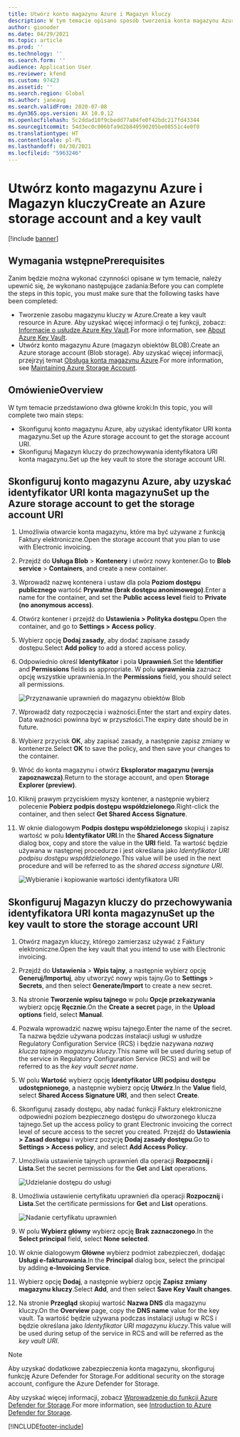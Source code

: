 ```yaml
---
title: Utwórz konto magazynu Azure i Magazyn kluczy
description: W tym temacie opisano sposób tworzenia konta magazynu Azure i magazynu kluczy.
author: gionoder
ms.date: 04/29/2021
ms.topic: article
ms.prod: ''
ms.technology: ''
ms.search.form: ''
audience: Application User
ms.reviewer: kfend
ms.custom: 97423
ms.assetid: ''
ms.search.region: Global
ms.author: janeaug
ms.search.validFrom: 2020-07-08
ms.dyn365.ops.version: AX 10.0.12
ms.openlocfilehash: 5c2ddad10f9cbedd77a04fe0f42bdc217fd43344
ms.sourcegitcommit: 54d3ec0c006bfa9d2b849590205be08551c4e0f0
ms.translationtype: HT
ms.contentlocale: pl-PL
ms.lasthandoff: 04/30/2021
ms.locfileid: "5963246"
---
```

# <a name="create-an-azure-storage-account-and-a-key-vault"></a><span data-ttu-id="6eb7f-103">Utwórz konto magazynu Azure i Magazyn kluczy</span><span class="sxs-lookup"><span data-stu-id="6eb7f-103">Create an Azure storage account and a key vault</span></span>

[!include [banner](../includes/banner.md)]

## <a name="prerequisites"></a><span data-ttu-id="6eb7f-104">Wymagania wstępne</span><span class="sxs-lookup"><span data-stu-id="6eb7f-104">Prerequisites</span></span>

<span data-ttu-id="6eb7f-105">Zanim będzie można wykonać czynności opisane w tym temacie, należy upewnić się, że wykonano następujące zadania:</span><span class="sxs-lookup"><span data-stu-id="6eb7f-105">Before you can complete the steps in this topic, you must make sure that the following tasks have been completed:</span></span>

- <span data-ttu-id="6eb7f-106">Tworzenie zasobu magazynu kluczy w Azure.</span><span class="sxs-lookup"><span data-stu-id="6eb7f-106">Create a key vault resource in Azure.</span></span> <span data-ttu-id="6eb7f-107">Aby uzyskać więcej informacji o tej funkcji, zobacz: [Informacje o usłudze Azure Key Vault](/azure/key-vault/general/overview).</span><span class="sxs-lookup"><span data-stu-id="6eb7f-107">For more information, see [About Azure Key Vault](/azure/key-vault/general/overview).</span></span>
- <span data-ttu-id="6eb7f-108">Utwórz konto magazynu Azure (magazyn obiektów BLOB).</span><span class="sxs-lookup"><span data-stu-id="6eb7f-108">Create an Azure storage account (Blob storage).</span></span> <span data-ttu-id="6eb7f-109">Aby uzyskać więcej informacji, przejrzyj temat [Obsługa konta magazynu Azure](/azure/storage/blobs/).</span><span class="sxs-lookup"><span data-stu-id="6eb7f-109">For more information, see [Maintaining Azure Storage Account](/azure/storage/blobs/).</span></span>

## <a name="overview"></a><span data-ttu-id="6eb7f-110">Omówienie</span><span class="sxs-lookup"><span data-stu-id="6eb7f-110">Overview</span></span>

<span data-ttu-id="6eb7f-111">W tym temacie przedstawiono dwa główne kroki:</span><span class="sxs-lookup"><span data-stu-id="6eb7f-111">In this topic, you will complete two main steps:</span></span>

- <span data-ttu-id="6eb7f-112">Skonfiguruj konto magazynu Azure, aby uzyskać identyfikator URI konta magazynu.</span><span class="sxs-lookup"><span data-stu-id="6eb7f-112">Set up the Azure storage account to get the storage account URI.</span></span>
- <span data-ttu-id="6eb7f-113">Skonfiguruj Magazyn kluczy do przechowywania identyfikatora URI konta magazynu.</span><span class="sxs-lookup"><span data-stu-id="6eb7f-113">Set up the key vault to store the storage account URI.</span></span>

## <a name="set-up-the-azure-storage-account-to-get-the-storage-account-uri"></a><span data-ttu-id="6eb7f-114">Skonfiguruj konto magazynu Azure, aby uzyskać identyfikator URI konta magazynu</span><span class="sxs-lookup"><span data-stu-id="6eb7f-114">Set up the Azure storage account to get the storage account URI</span></span>

1. <span data-ttu-id="6eb7f-115">Umożliwia otwarcie konta magazynu, które ma być używane z funkcją Faktury elektroniczne.</span><span class="sxs-lookup"><span data-stu-id="6eb7f-115">Open the storage account that you plan to use with Electronic invoicing.</span></span>
2. <span data-ttu-id="6eb7f-116">Przejdź do **Usługa Blob** \> **Kontenery** i utwórz nowy kontener.</span><span class="sxs-lookup"><span data-stu-id="6eb7f-116">Go to **Blob service** \> **Containers**, and create a new container.</span></span>
3. <span data-ttu-id="6eb7f-117">Wprowadź nazwę kontenera i ustaw dla pola **Poziom dostępu publicznego** wartość **Prywatne (brak dostępu anonimowego)**.</span><span class="sxs-lookup"><span data-stu-id="6eb7f-117">Enter a name for the container, and set the **Public access level** field to **Private (no anonymous access)**.</span></span>
4. <span data-ttu-id="6eb7f-118">Otwórz kontener i przejdź do **Ustawienia \> Polityka dostępu**.</span><span class="sxs-lookup"><span data-stu-id="6eb7f-118">Open the container, and go to **Settings \> Access policy**.</span></span>
5. <span data-ttu-id="6eb7f-119">Wybierz opcję **Dodaj zasady**, aby dodać zapisane zasady dostępu.</span><span class="sxs-lookup"><span data-stu-id="6eb7f-119">Select **Add policy** to add a stored access policy.</span></span>
6. <span data-ttu-id="6eb7f-120">Odpowiednio określ **Identyfikator** i pola **Uprawnień**.</span><span class="sxs-lookup"><span data-stu-id="6eb7f-120">Set the **Identifier** and **Permissions** fields as appropriate.</span></span> <span data-ttu-id="6eb7f-121">W polu **uprawnienia** zaznacz opcję wszystkie uprawnienia.</span><span class="sxs-lookup"><span data-stu-id="6eb7f-121">In the **Permissions** field, you should select all permissions.</span></span>

    ![Przyznawanie uprawnień do magazynu obiektów Blob](media/e-Invoicing-services-create-azure-resources-grant-blob-permissions.png)

7. <span data-ttu-id="6eb7f-123">Wprowadź daty rozpoczęcia i ważności.</span><span class="sxs-lookup"><span data-stu-id="6eb7f-123">Enter the start and expiry dates.</span></span> <span data-ttu-id="6eb7f-124">Data ważności powinna być w przyszłości.</span><span class="sxs-lookup"><span data-stu-id="6eb7f-124">The expiry date should be in future.</span></span>
8. <span data-ttu-id="6eb7f-125">Wybierz przycisk **OK**, aby zapisać zasady, a następnie zapisz zmiany w kontenerze.</span><span class="sxs-lookup"><span data-stu-id="6eb7f-125">Select **OK** to save the policy, and then save your changes to the container.</span></span>
9. <span data-ttu-id="6eb7f-126">Wróć do konta magazynu i otwórz **Eksplorator magazynu (wersja zapoznawcza)**.</span><span class="sxs-lookup"><span data-stu-id="6eb7f-126">Return to the storage account, and open **Storage Explorer (preview)**.</span></span>
10. <span data-ttu-id="6eb7f-127">Kliknij prawym przyciskiem myszy kontener, a następnie wybierz polecenie **Pobierz podpis dostępu współdzielonego**.</span><span class="sxs-lookup"><span data-stu-id="6eb7f-127">Right-click the container, and then select **Get Shared Access Signature**.</span></span>
11. <span data-ttu-id="6eb7f-128">W oknie dialogowym **Podpis dostępu współdzielonego** skopiuj i zapisz wartość w polu **Identyfikator URI**.</span><span class="sxs-lookup"><span data-stu-id="6eb7f-128">In the **Shared Access Signature** dialog box, copy and store the value in the **URI** field.</span></span> <span data-ttu-id="6eb7f-129">Ta wartość będzie używana w następnej procedurze i jest określana jako *Identyfikator URI podpisu dostępu współdzielonego*.</span><span class="sxs-lookup"><span data-stu-id="6eb7f-129">This value will be used in the next procedure and will be referred to as the *shared access signature URI*.</span></span>

    ![Wybieranie i kopiowanie wartości identyfikatora URI](media/e-Invoicing-services-create-azure-resources-select-and-copy-uri.png)

## <a name="set-up-the-key-vault-to-store-the-storage-account-uri"></a><span data-ttu-id="6eb7f-131">Skonfiguruj Magazyn kluczy do przechowywania identyfikatora URI konta magazynu</span><span class="sxs-lookup"><span data-stu-id="6eb7f-131">Set up the key vault to store the storage account URI</span></span>

1. <span data-ttu-id="6eb7f-132">Otwórz magazyn kluczy, którego zamierzasz używać z Faktury elektroniczne.</span><span class="sxs-lookup"><span data-stu-id="6eb7f-132">Open the key vault that you intend to use with Electronic invoicing.</span></span>
2. <span data-ttu-id="6eb7f-133">Przejdź do **Ustawienia** \> **Wpis tajny**, a następnie wybierz opcję **Generuj/Importuj**, aby utworzyć nowy wpis tajny.</span><span class="sxs-lookup"><span data-stu-id="6eb7f-133">Go to **Settings** \> **Secrets**, and then select **Generate/Import** to create a new secret.</span></span>
3. <span data-ttu-id="6eb7f-134">Na stronie **Tworzenie wpisu tajnego** w polu **Opcje przekazywania** wybierz opcję **Ręcznie**.</span><span class="sxs-lookup"><span data-stu-id="6eb7f-134">On the **Create a secret** page, in the **Upload options** field, select **Manual**.</span></span>
4. <span data-ttu-id="6eb7f-135">Pozwala wprowadzić nazwę wpisu tajnego.</span><span class="sxs-lookup"><span data-stu-id="6eb7f-135">Enter the name of the secret.</span></span> <span data-ttu-id="6eb7f-136">Ta nazwa będzie używana podczas instalacji usługi w usłudze Regulatory Configuration Service (RCS) i będzie nazywana *nazwą klucza tajnego magazynu kluczy*.</span><span class="sxs-lookup"><span data-stu-id="6eb7f-136">This name will be used during setup of the service in Regulatory Configuration Service (RCS) and will be referred to as the *key vault secret name*.</span></span>
5. <span data-ttu-id="6eb7f-137">W polu **Wartość** wybierz opcję **Identyfikator URI podpisu dostępu udostępnionego**, a następnie wybierz opcję **Utwórz**.</span><span class="sxs-lookup"><span data-stu-id="6eb7f-137">In the **Value** field, select **Shared Access Signature URI**, and then select **Create**.</span></span>
6. <span data-ttu-id="6eb7f-138">Skonfiguruj zasady dostępu, aby nadać funkcji Faktury elektroniczne odpowiedni poziom bezpiecznego dostępu do utworzonego klucza tajnego.</span><span class="sxs-lookup"><span data-stu-id="6eb7f-138">Set up the access policy to grant Electronic invoicing the correct level of secure access to the secret you created.</span></span> <span data-ttu-id="6eb7f-139">Przejdź do **Ustawienia \> Zasad dostępu** i wybierz pozycję **Dodaj zasady dostępu**.</span><span class="sxs-lookup"><span data-stu-id="6eb7f-139">Go to **Settings \> Access policy**, and select **Add Access Policy**.</span></span>
7. <span data-ttu-id="6eb7f-140">Umożliwia ustawienie tajnych uprawnień dla operacji **Rozpocznij** i **Lista**.</span><span class="sxs-lookup"><span data-stu-id="6eb7f-140">Set the secret permissions for the **Get** and **List** operations.</span></span>

    ![Udzielanie dostępu do usługi](media/e-Invoicing-services-create-azure-resources-grant-service-access.png)

8. <span data-ttu-id="6eb7f-142">Umożliwia ustawienie certyfikatu uprawnień dla operacji **Rozpocznij** i **Lista**.</span><span class="sxs-lookup"><span data-stu-id="6eb7f-142">Set the certificate permissions for **Get** and **List** operations.</span></span>

    ![Nadanie certyfikatu uprawnień](media/e-Invoicing-services-create-azure-resources-grant-certificate-permission.png)

9. <span data-ttu-id="6eb7f-144">W polu **Wybierz główny** wybierz opcję **Brak zaznaczonego**.</span><span class="sxs-lookup"><span data-stu-id="6eb7f-144">In the **Select principal** field, select **None selected**.</span></span>
10. <span data-ttu-id="6eb7f-145">W oknie dialogowym **Główne** wybierz podmiot zabezpieczeń, dodając **Usługi e-fakturowania**.</span><span class="sxs-lookup"><span data-stu-id="6eb7f-145">In the **Principal** dialog box, select the principal by adding **e-Invoicing Service**.</span></span>
11. <span data-ttu-id="6eb7f-146">Wybierz opcję **Dodaj**, a następnie wybierz opcję **Zapisz zmiany magazynu kluczy**.</span><span class="sxs-lookup"><span data-stu-id="6eb7f-146">Select **Add**, and then select **Save Key Vault changes**.</span></span>
12. <span data-ttu-id="6eb7f-147">Na stronie **Przegląd** skopiuj wartość **Nazwa DNS** dla magazynu kluczy.</span><span class="sxs-lookup"><span data-stu-id="6eb7f-147">On the **Overview** page, copy the **DNS name** value for the key vault.</span></span> <span data-ttu-id="6eb7f-148">Ta wartość będzie używana podczas instalacji usługi w RCS i będzie określana jako *Identyfikator URI magazynu kluczy*.</span><span class="sxs-lookup"><span data-stu-id="6eb7f-148">This value will be used during setup of the service in RCS and will be referred as the *key vault URI*.</span></span>

> [!NOTE]
> <span data-ttu-id="6eb7f-149">Aby uzyskać dodatkowe zabezpieczenia konta magazynu, skonfiguruj funkcję Azure Defender for Storage.</span><span class="sxs-lookup"><span data-stu-id="6eb7f-149">For additional security on the storage account, configure the Azure Defender for Storage.</span></span>
> 
> <span data-ttu-id="6eb7f-150">Aby uzyskać więcej informacji, zobacz [Wprowadzenie do funkcji Azure Defender for Storage](/azure/security-center/defender-for-storage-introduction).</span><span class="sxs-lookup"><span data-stu-id="6eb7f-150">For more information, see [Introduction to Azure Defender for Storage](/azure/security-center/defender-for-storage-introduction).</span></span>


[!INCLUDE[footer-include](../../includes/footer-banner.md)]
